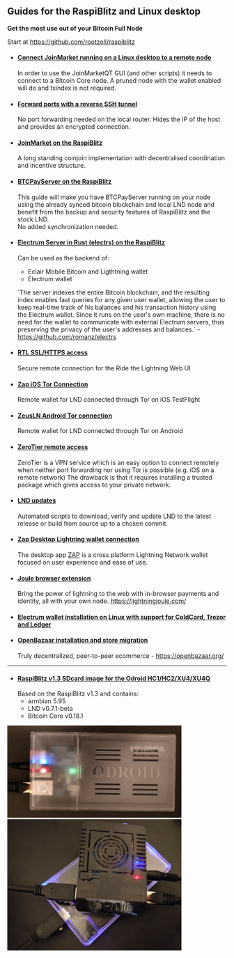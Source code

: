 ## Guides for the RaspiBlitz and Linux desktop
**Get the most use out of your Bitcoin Full Node**

Start at <https://github.com/rootzoll/raspiblitz>

* #### [Connect JoinMarket running on a Linux desktop to a remote node](joinmarket/joinmarket_desktop_to_blitz.md)
    In order to use the JoinMarketQT GUI (and other scripts) it needs to connect to a Bitcoin Core node. A pruned node with the wallet enabled will do and txindex is not required.

* #### [Forward ports with a reverse SSH tunnel](ssh_tunnel.md)
    No port forwarding needed on the local router.
    Hides the IP of the host and provides an encrypted connection. 


* #### [JoinMarket on the RaspiBlitz](joinmarket/README.md)
    A long standing coinjoin implementation with decentralised coordination and incentive structure.

* #### [BTCPayServer on the RaspiBlitz](BTCPayServer/README.md)

    This guide will make you have BTCPayServer running on your node using the already synced bitcoin blockchain and local LND node and benefit from the backup and security features of RaspiBlitz and the stock LND.  
    No added synchronization needed. 

* #### [Electrum Server in Rust (electrs) on the RaspiBlitz](electrs/README.md)
    Can be used as the backend of:
    * Eclair Mobile Bitcoin and Ligthtning wallet
    * Electrum wallet

    \`The server indexes the entire Bitcoin blockchain, and the resulting index enables fast queries for any given user wallet, allowing the user to keep real-time track of his balances and his transaction history using the Electrum wallet. Since it runs on the user's own machine, there is no need for the wallet to communicate with external Electrum servers, thus preserving the privacy of the user's addresses and balances.\` - <https://github.com/romanz/electrs>

* #### [RTL SSL/HTTPS access](nginx/README.md)
    Secure remote connection for the Ride the Lightning Web UI

* #### [Zap iOS Tor Connection](Zap_to_RaspiBlitz_through_Tor.md)
    Remote wallet for LND connected through Tor on iOS TestFlight
    
* #### [ZeusLN Android Tor connection](Zeus_to_RaspiBlitz_through_Tor.md)
    Remote wallet for LND connected through Tor on Android

* #### [ZeroTier remote access](zerotier/README.md)

    ZeroTier is a VPN service which is an easy option to connect remotely when neither port forwarding nor using Tor is possible (e.g. iOS on a remote network)
    The drawback is that it requires installing a trusted package which gives access to your private network.

* #### [LND updates](https://github.com/openoms/lightning-node-management/blob/master/lnd.updates/README.md)
    Automated scripts to download, verify and update LND to the latest release or build from source up to a chosen commit.

* #### [Zap Desktop Lightning wallet connection](ZAPtoRaspiBolt/README.md)  
    The desktop app [ZAP](https://github.com/LN-Zap/zap-desktop) is a cross platform Lightning Network wallet focused on user experience and ease of use.

* #### [Joule browser extension](JouleToRaspiBlitz.md) 
    Bring the power of lightning to the web with in-browser payments and identity, all with your own node. <https://lightningjoule.com/>

* #### [Electrum wallet installation on Linux with support for ColdCard, Trezor and Ledger](Electrum_ColdCard_Trezor_Ledger_EPS.md)

* #### [OpenBazaar installation and store migration](https://gist.github.com/openoms/ba843f7c44ff9c7ca0b5a80e12a0aeb4)
    Truly decentralized, peer-to-peer ecommerce - https://openbazaar.org/

---

* #### [RaspiBlitz v1.3 SDcard image for the Odroid HC1/HC2/XU4/XU4Q](https://github.com/openoms/raspiblitz/releases/tag/v1.3)
    Based on the RaspiBlitz v1.3 and contains:
    * armbian 5.95
    * LND v0.7.1-beta 
    * Bitcoin Core v0.18.1

<p align="left">
  <img width="400" src="/images/HC1.jpeg">
  <img width="400" src="/images/XU4.jpeg">
</p>
